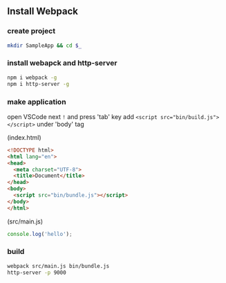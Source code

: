 ## Install Webpack

### create project

```bash
mkdir SampleApp && cd $_ 
```

### install webapck and http-server

```bash
npm i webpack -g
npm i http-server -g
```

### make application

open VSCode next `!` and press 'tab' key
add `<script src="bin/build.js"></script>` under 'body' tag

(index.html)
```html
<!DOCTYPE html>
<html lang="en">
<head>
  <meta charset="UTF-8">
  <title>Document</title>
</head>
<body>
  <script src="bin/bundle.js"></script>
</body>
</html>
```

(src/main.js)
```javascript
console.log('hello');
```

### build

```bash
webpack src/main.js bin/bundle.js
http-server -p 9000
```
